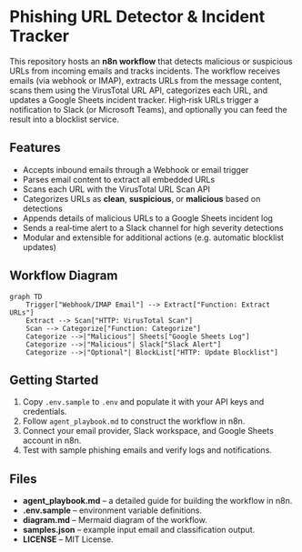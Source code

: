 # Phishing URL Detector & Incident Tracker

This repository hosts an **n8n workflow** that detects malicious or suspicious URLs from incoming emails and tracks incidents. The workflow receives emails (via webhook or IMAP), extracts URLs from the message content, scans them using the VirusTotal URL API, categorizes each URL, and updates a Google Sheets incident tracker. High‑risk URLs trigger a notification to Slack (or Microsoft Teams), and optionally you can feed the result into a blocklist service.

## Features

- Accepts inbound emails through a Webhook or email trigger
- Parses email content to extract all embedded URLs
- Scans each URL with the VirusTotal URL Scan API
- Categorizes URLs as **clean**, **suspicious**, or **malicious** based on detections
- Appends details of malicious URLs to a Google Sheets incident log
- Sends a real‑time alert to a Slack channel for high severity detections
- Modular and extensible for additional actions (e.g. automatic blocklist updates)

## Workflow Diagram

```mermaid
graph TD
    Trigger["Webhook/IMAP Email"] --> Extract["Function: Extract URLs"]
    Extract --> Scan["HTTP: VirusTotal Scan"]
    Scan --> Categorize["Function: Categorize"]
    Categorize -->|"Malicious"| Sheets["Google Sheets Log"]
    Categorize -->|"Malicious"| Slack["Slack Alert"]
    Categorize -->|"Optional"| BlockList["HTTP: Update Blocklist"]
```

## Getting Started

1. Copy `.env.sample` to `.env` and populate it with your API keys and credentials.
2. Follow `agent_playbook.md` to construct the workflow in n8n.
3. Connect your email provider, Slack workspace, and Google Sheets account in n8n.
4. Test with sample phishing emails and verify logs and notifications.

## Files

- **agent_playbook.md** – a detailed guide for building the workflow in n8n.
- **.env.sample** – environment variable definitions.
- **diagram.md** – Mermaid diagram of the workflow.
- **samples.json** – example input email and classification output.
- **LICENSE** – MIT License.
